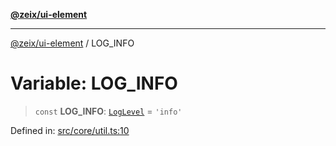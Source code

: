 [**@zeix/ui-element**](../README.md)

***

[@zeix/ui-element](../globals.md) / LOG\_INFO

# Variable: LOG\_INFO

> `const` **LOG\_INFO**: [`LogLevel`](../type-aliases/LogLevel.md) = `'info'`

Defined in: [src/core/util.ts:10](https://github.com/zeixcom/ui-element/blob/6285025fa3b3778fb2f356dae80a5fa6250ac264/src/core/util.ts#L10)
